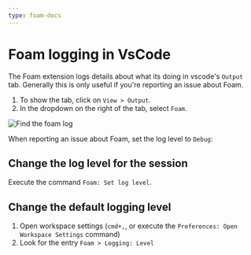 ```yaml
---
type: foam-docs
---
```

# Foam logging in VsCode

The Foam extension logs details about what its doing in vscode's `Output` tab.
Generally this is only useful if you're reporting an issue about Foam.

1. To show the tab, click on `View > Output`.
2. In the dropdown on the right of the tab, select `Foam`.

![Find the foam log](../../assets/images/foam-log.png)

When reporting an issue about Foam, set the log level to `Debug`:

## Change the log level for the session

Execute the command `Foam: Set log level`.

## Change the default logging level

1. Open workspace settings (`cmd+,`, or execute the `Preferences: Open Workspace Settings` command)
2. Look for the entry `Foam > Logging: Level`
